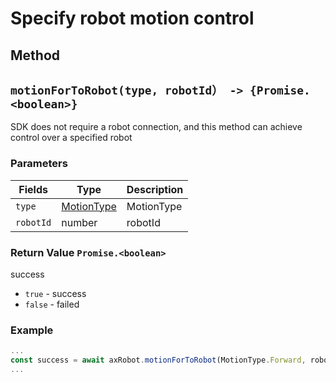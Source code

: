 # Specify robot motion control
## Method

## `motionForToRobot(type, robotId） -> {Promise.<boolean>}`

SDK does not require a robot connection, and this method can achieve control over a specified robot

### Parameters

| Fields         | Type           | Description            |
| --------- | -----------------------------                | ------------ |
| `type`    | [MotionType](../../Define/Define-MotionType) | MotionType      |
| `robotId` | number                                       | robotId    |

### Return Value `Promise.<boolean>`

success

* `true` - success
* `false` - failed

### Example

```javascript
...
const success = await axRobot.motionForToRobot(MotionType.Forward, robotId);
...
```



